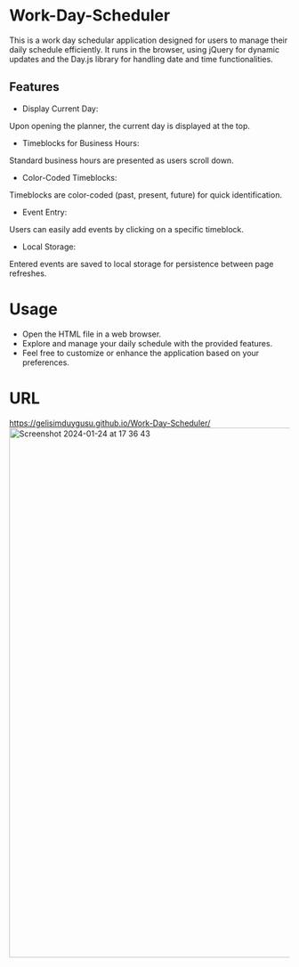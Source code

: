 # Work-Day-Scheduler
This is a work day schedular application designed for users to manage their daily schedule efficiently. It runs in the browser, using jQuery for dynamic updates and the Day.js library for handling date and time functionalities.

## Features

* Display Current Day:

Upon opening the planner, the current day is displayed at the top.

* Timeblocks for Business Hours:

Standard business hours are presented as users scroll down.

* Color-Coded Timeblocks:

Timeblocks are color-coded (past, present, future) for quick identification.

* Event Entry:

Users can easily add events by clicking on a specific timeblock.

* Local Storage:

Entered events are saved to local storage for persistence between page refreshes.

# Usage

* Open the HTML file in a web browser.
* Explore and manage your daily schedule with the provided features.
* Feel free to customize or enhance the application based on your preferences.

# URL
https://gelisimduygusu.github.io/Work-Day-Scheduler/
<img width="952" alt="Screenshot 2024-01-24 at 17 36 43" src="https://github.com/gelisimduygusu/Work-Day-Scheduler/assets/151784243/12de0372-e077-451e-88b0-598f887273d1">
